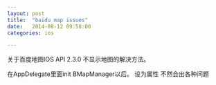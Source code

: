 ```yaml
---
layout: post
title:  "baidu map issues"
date:   2014-08-12 09:58:00
categories: ios

---
```

关于百度地图IOS API 2.3.0 不显示地图的解决方法。

在AppDelegate里面init BMapManager以后。
设为属性
不然会出各种问题
